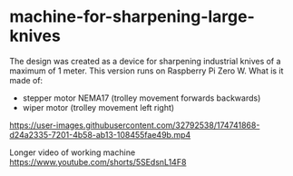 # machine-for-sharpening-large-knives

The design was created as a device for sharpening industrial knives of a maximum of 1 meter. This version runs on Raspberry Pi Zero W.
What is it made of:
- stepper motor NEMA17 (trolley movement forwards backwards)
- wiper motor (trolley movement left right)

https://user-images.githubusercontent.com/32792538/174741868-d24a2335-7201-4b58-ab13-108455fae49b.mp4

Longer video of working machine
https://www.youtube.com/shorts/5SEdsnL14F8
